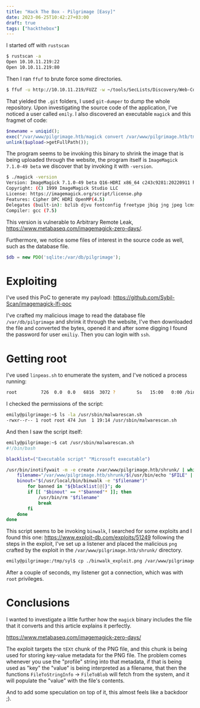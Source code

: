 ```yaml
---
title: "Hack The Box - Pilgrimage [Easy]"
date: 2023-06-25T10:42:27+03:00
draft: true
tags: ["hackthebox"]
---
```


I started off with `rustscan`

```bash
$ rustscan -a 
Open 10.10.11.219:22
Open 10.10.11.219:80
```

Then I ran `ffuf` to brute force some directories.

```bash
$ ffuf -u http://10.10.11.219/FUZZ -w ~/tools/SecLists/Discovery/Web-Content/common.txt
```

That yielded the `.git` folders, I used `git-dumper` to dump the whole repository. Upon investigating the source code of the application, I've noticed a user called `emily`. I also discovered an executable `magick` and this fragmet of code:

```php
$newname = uniqid();
exec("/var/www/pilgrimage.htb/magick convert /var/www/pilgrimage.htb/tmp/" . $upload->getName() . $mime . " -resize 50% /var/www/pilgrimage.htb/shrunk/" . $newname . $mime);
unlink($upload->getFullPath());
```

The program seems to be invoking this binary to shrink the image that is being uploaded through the website, the program itself is `ImageMagick 7.1.0-49 beta` we discover that by invoking it with `-version`.

```bash
$ ./magick -version
Version: ImageMagick 7.1.0-49 beta Q16-HDRI x86_64 c243c9281:20220911 https://imagemagick.org
Copyright: (C) 1999 ImageMagick Studio LLC
License: https://imagemagick.org/script/license.php
Features: Cipher DPC HDRI OpenMP(4.5) 
Delegates (built-in): bzlib djvu fontconfig freetype jbig jng jpeg lcms lqr lzma openexr png raqm tiff webp x xml zlib
Compiler: gcc (7.5)
```

This version is vulnerable to Arbitrary Remote Leak, https://www.metabaseq.com/imagemagick-zero-days/.

Furthermore, we notice some files of interest in the source code as well, such as the database file.

```php
$db = new PDO('sqlite:/var/db/pilgrimage');
```

# Exploiting

I've used this PoC to generate my payload: https://github.com/Sybil-Scan/imagemagick-lfi-poc 

I've crafted my malicious image to read the database file `/var/db/pilgrimage` and shrink it through the website, I've then downloaded the file and converted the bytes, opened it and after some digging I found the password for user `emiliy`. Then you can login with `ssh`.

# Getting root

I've used `linpeas.sh` to enumerate the system, and I've noticed a process running:

```bash
root         726  0.0  0.0   6816  3072 ?        Ss   15:00   0:00 /bin/bash /usr/sbin/malwarescan.sh
```

I checked the permissions of the script:

```bash
emily@pilgrimage:~$ ls -la /usr/sbin/malwarescan.sh
-rwxr--r-- 1 root root 474 Jun  1 19:14 /usr/sbin/malwarescan.sh
```

And then I saw the script itself:

```bash
emily@pilgrimage:~$ cat /usr/sbin/malwarescan.sh
#!/bin/bash

blacklist=("Executable script" "Microsoft executable")

/usr/bin/inotifywait -m -e create /var/www/pilgrimage.htb/shrunk/ | while read FILE; do
	filename="/var/www/pilgrimage.htb/shrunk/$(/usr/bin/echo "$FILE" | /usr/bin/tail -n 1 | /usr/bin/sed -n -e 's/^.*CREATE //p')"
	binout="$(/usr/local/bin/binwalk -e "$filename")"
        for banned in "${blacklist[@]}"; do
		if [[ "$binout" == *"$banned"* ]]; then
			/usr/bin/rm "$filename"
			break
		fi
	done
done
```

This script seems to be invoking `binwalk`, I searched for some exploits and I found this one: https://www.exploit-db.com/exploits/51249 following the steps in the exploit, I've set up a listener and placed the malicious `png` crafted by the exploit in the `/var/www/pilgrimage.htb/shrunk/` directory.

```bash
emily@pilgrimage:/tmp/syl$ cp ./binwalk_exploit.png /var/www/pilgrimage.htb/shrunk/
```

After a couple of seconds, my listener got a connection, which was with `root` privileges.

# Conclusions

I wanted to investigate a little further how the `magick` binary includes the file that it converts and this article explains it perfectly.

https://www.metabaseq.com/imagemagick-zero-days/

The exploit targets the `tEXt` chunk of the PNG file, and this chunk is being used for storing key-value metadata for the PNG file. The problem comes whenever you use the "profile" string into that metadata, if that is being used as "key" the "value" is being interpreted as a filename, that then the functions `FileToStringInfo` → `FileToBlob` will fetch from the system, and it will populate the "value" with the file's contents.

And to add some speculation on top of it, this almost feels like a backdoor ;).